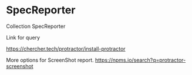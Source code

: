 # SpecReporter
Collection SpecReporter

Link for query 

https://chercher.tech/protractor/install-protractor


More options for ScreenShot report. 
https://npms.io/search?q=protractor-screenshot


